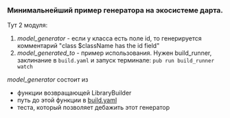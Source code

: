 ### Минимальнейший пример генератора на экосистеме дарта.

Тут 2 модуля:
1) *model_generator* - если у класса есть поле id, то генерируется комментарий "class $className has the id field"
2) *model_generated_to* - пример использования. Нужен build_runner, заклинание в `build.yaml` и запуск терминале: `pub run build_runner watch`


*model_generator* состоит из 
- функции возвращающей LibraryBuilder
- путь до этой функции в [build.yaml](https://github.com/dart-lang/build/blob/master/docs/build_yaml_format.md)
- теста, который позволяет дебажить этот генератор


